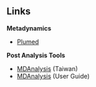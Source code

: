 Links
-----------------------------

__Metadynamics__

* [Plumed](https://www.plumed.org)

__Post Analysis Tools__
* [MDAnalysis](https://www.mdanalysis.org) (Taiwan)
* [MDAnalysis](https://userguide.mdanalysis.org/stable/index.html) (User Guide)


